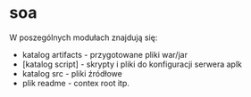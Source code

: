 # soa

W poszególnych modułach znajdują się:
* katalog artifacts - przygotowane pliki war/jar
* [katalog script] - skrypty i pliki do konfiguracji serwera aplk
* katalog src - pliki źródłowe
* plik readme - contex root itp.

